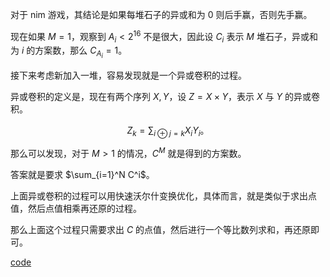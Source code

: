 对于 nim 游戏，其结论是如果每堆石子的异或和为 $0$ 则后手赢，否则先手赢。

现在如果 $M=1$，观察到 $A_i<2^{16}$ 不是很大，因此设 $C_i$ 表示 $M$ 堆石子，异或和为 $i$ 的方案数，那么 $C_{A_i}=1$。

接下来考虑新加入一堆，容易发现就是一个异或卷积的过程。

异或卷积的定义是，现在有两个序列 $X,Y$，设 $Z=X\times Y$，表示 $X$ 与 $Y$ 的异或卷积。

$$
Z_k=\sum_{i\oplus j=k} X_iY_i。
$$

那么可以发现，对于 $M>1$ 的情况，$C^M$ 就是得到的方案数。

答案就是要求 $\sum_{i=1}^N C^i$。

上面异或卷积的过程可以用快速沃尔什变换优化，具体而言，就是类似于求出点值，然后点值相乘再还原的过程。

那么上面这个过程只需要求出 $C$ 的点值，然后进行一个等比数列求和，再还原即可。

[code](https://atcoder.jp/contests/abc212/submissions/34303166)
